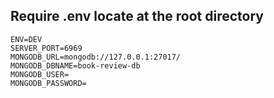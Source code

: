 ## Require .env locate at the root directory

```env
ENV=DEV
SERVER_PORT=6969
MONGODB_URL=mongodb://127.0.0.1:27017/
MONGODB_DBNAME=book-review-db
MONGODB_USER=
MONGODB_PASSWORD=
```
